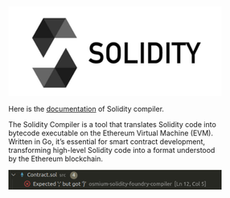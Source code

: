 <figure align="center">
  <img src="./solc_logo.jpg" alt="Solidity Compiler Logo" />
</figure>

<figure align="left">
  <p>Here is the <a href="https://docs.soliditylang.org/en/latest/using-the-compiler.html">documentation</a> of Solidity compiler</a>.<br>

  The Solidity Compiler is a tool that translates Solidity code into bytecode executable on the Ethereum Virtual Machine (EVM). Written in Go, it’s essential for smart contract development, transforming high-level Solidity code into a format understood by the Ethereum blockchain.</p>
</figure>

<figure align="center">
  <img src="./compilor.png" alt="Screen of Compilor" style="max-width: 100%;" />
</figure>
